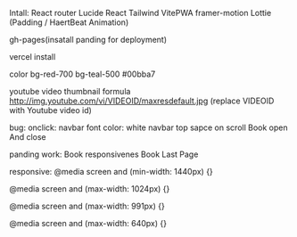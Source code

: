 Intall:
React router
Lucide React
Tailwind
VitePWA
framer-motion
Lottie (Padding / HaertBeat Animation)

gh-pages(insatall panding for deployment)

vercel install 

color
bg-red-700
bg-teal-500  #00bba7


youtube video thumbnail formula
http://img.youtube.com/vi/VIDEOID/maxresdefault.jpg (replace VIDEOID with Youtube video id)


bug:
onclick: 
navbar font color: white
navbar top sapce on scroll
Book open And close 

panding work: 
Book responsivenes
Book Last Page



responsive:
@media screen and (min-width: 1440px) {}

@media screen and (max-width: 1024px) {}

@media screen and (max-width: 991px) {}

@media screen and (max-width: 640px) {}
